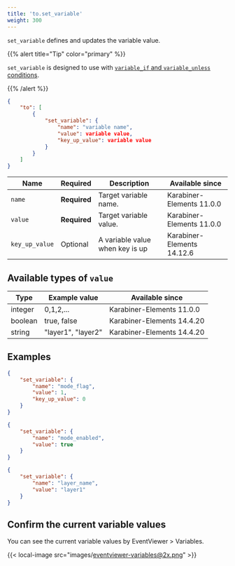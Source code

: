 ```yaml
---
title: 'to.set_variable'
weight: 300
---
```


`set_variable` defines and updates the variable value.

{{% alert title="Tip" color="primary" %}}

`set_variable` is designed to use with [`variable_if` and `variable_unless` conditions](../../conditions/variable/).

{{% /alert %}}

```json
{
    "to": [
        {
            "set_variable": {
                "name": "variable name",
                "value": variable value,
                "key_up_value": variable value
            }
        }
    ]
}
```

| Name           | Required     | Description                     | Available since            |
| -------------- | ------------ | ------------------------------- | -------------------------- |
| `name`         | **Required** | Target variable name.           | Karabiner-Elements 11.0.0  |
| `value`        | **Required** | Target variable value.          | Karabiner-Elements 11.0.0  |
| `key_up_value` | Optional     | A variable value when key is up | Karabiner-Elements 14.12.6 |

## Available types of `value`

| Type    | Example value      | Available since            |
| ------- | ------------------ | -------------------------- |
| integer | 0,1,2,...          | Karabiner-Elements 11.0.0  |
| boolean | true, false        | Karabiner-Elements 14.4.20 |
| string  | "layer1", "layer2" | Karabiner-Elements 14.4.20 |

## Examples

```json
{
    "set_variable": {
        "name": "mode_flag",
        "value": 1,
        "key_up_value": 0
    }
}
```

```json
{
    "set_variable": {
        "name": "mode_enabled",
        "value": true
    }
}
```

```json
{
    "set_variable": {
        "name": "layer_name",
        "value": "layer1"
    }
}
```

## Confirm the current variable values

You can see the current variable values by EventViewer > Variables.

{{< local-image src="images/eventviewer-variables@2x.png" >}}

